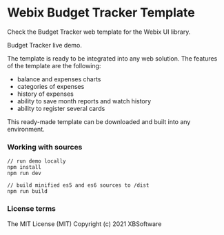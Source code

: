 Webix Budget Tracker Template
============

Check the Budget Tracker web template for the Webix UI library.

Budget Tracker live demo.

The template is ready to be integrated into any web solution. The features of the template are the following:

- balance and expenses charts
- categories of expenses
- history of expenses
- ability to save month reports and watch history
- ability to register several cards

This ready-made template can be downloaded and built into any environment.

### Working with sources

```
// run demo locally
npm install
npm run dev

// build minified es5 and es6 sources to /dist
npm run build
```

### License terms

The MIT License (MIT)
Copyright (c) 2021 XBSoftware